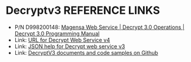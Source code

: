 # Decryptv3 REFERENCE LINKS

- P/N D998200148: [Magensa Web Service | Decrypt 3.0 Operations | Decrypt 3.0 Programming Manual](https://www.magtek.com/Content/DocumentationFiles/D998200148.pdf)
- Link: [URL for Decrypt Web Service v4](https://decrypt.magensa.net/v3/Decrypt.svc)
- Link: [JSON help for Decrypt web service v3](https://decrypt-pilot.magensa.net/V3/Decrypt.svc/JSON/help)
- Link:  [DecryptV3 documents and code samples on Github](https://github.com/Magensa/Decryptv3/tree/master/)
